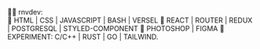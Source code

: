 🎈🧛‍ rnvdev:<br>
🧊 HTML | CSS | JAVASCRIPT | BASH | VERSEL
🧊 REACT | ROUTER | REDUX | POSTGRESQL | STYLED-COMPONENT
🧊 PHOTOSHOP | FIGMA
🧊 EXPERIMENT: C/C++ | RUST | GO | TAILWIND.
